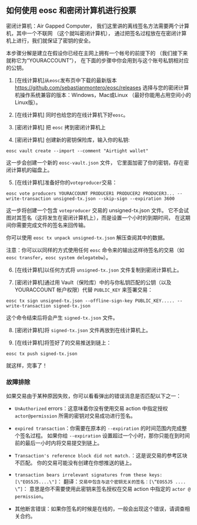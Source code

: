 如何使用 eosc 和密闭计算机进行投票
-----------------------------------------------

密闭计算机：Air Gapped Computer，
我们这里讲的离线签名方法需要两个计算机，其中一个不联网 （这个就叫密闭计算机），
通过把签名过程放在在密闭计算机上进行，我们就保证了密钥的安全。

本步骤分解是建立在假设你已经在主网上拥有一个帐号的前提下的
（我们接下来就称它为“YOURACCOUNT”），
在下面的步骤中你会用到与这个账号私钥相对应的公钥。
    
1. [在线计算机]从`eosc`发布页中下载的最新版本
   https://github.com/sebastianmontero/eosc/releases
   选择与您的密闭计算机操作系统兼容的版本：Windows，Mac或Linux
   （最好你能用占用空间小的Linux版）。

2. [在线计算机] 同时也给您的在线计算机下好`eosc`。
 
3. [密闭计算机] 把 `eosc` 拷到密闭计算机上
 
4. [密闭计算机] 创建新的密钥保险库，输入你的私钥:

 ```
eosc vault create --import --comment "Airtight wallet"
```

这一步会创建一个新的 `eosc-vault.json` 文件，
它里面加密了你的密钥，存在密闭计算机的磁盘上。

 5. [在线计算机]准备好你的`voteproducer`交易：
 
 ```
eosc vote producers YOURACCOUNT PRODUCER1 PRODUCER2 PRODUCER3... --write-transaction unsigned-tx.json --skip-sign --expiration 3600
```

这一步将创建一个包含 `voteproducer` 交易的 unsigned-tx.json 文件。
它不会试图对其签名（这将发生在密闭计算机上），而是设置一个小时的到期时间，
在这期间你需要完成文件的签名来回传输。

你可以使用 `eosc tx unpack unsigned-tx.json` 解压查阅其中的数据。

注意：你可以以同样的方式使用任何 `eosc` 命令来的输出这样待签名的交易（如
`eosc transfer`，`eosc system delegatebw`）。

6. [在线计算机]以任何方式将 `unsigned-tx.json` 文件复制到密闭计算机上。
    
7. [密闭计算机]通过用 Vault（保险库）中的与你私钥匹配的公钥（以及 YOURACCOUNT 帐户权限）代替 `PUBLIC_KEY` 来签署交易：

```
eosc tx sign unsigned-tx.json --offline-sign-key PUBLIC_KEY..... --write-transaction signed-tx.json
```

这个命令结束后将会产生 `signed-tx.json` 文件。

8. [密闭计算机]将 `signed-tx.json` 文件再放到在线计算机上。

9. [在线计算机]将签好了的交易推送到链上：

 ```
eosc tx push signed-tx.json
```

就这样，完事了！
 
### 故障排除

如果交易由于某种原因失败，你可以看看弹出的错误消息是否匹配以下之一：

 
* `UnAuthorized` errors：这意味着你没有使用交易 action 中指定授权 
  `actor@permission` 所需的密钥对交易成功进行签名。
  
* `expired transaction`：你需要在原本的 `--expiration` 的时间范围内完成整个签名过程。 
  如果你给 `--expiration` 设置超过一个小时，那你只能在到时间前的最后一小时内将交易提交到链上。
  
* `Transaction's reference block did not match.`：这是说交易的参考区块不匹配。
  你的交易可能没有创建在你想推送的链上。
  
* `transaction bears irrelevant signatures from these keys: [\"EOS5J5....\"]`：
  翻译：`交易中包含与这个密钥无关的签名：[\“EOS5J5 .... \”]`：
  意思是你不需要使用此密钥来签名授权在交易 action 中指定的 `actor @ permission`。
  
* 其他断言错误：如果你签名的时候是在线的，一般会出现这个错误，请调查相关合约。
